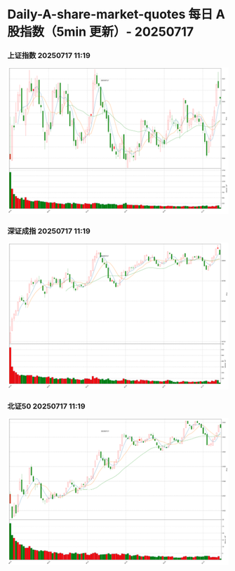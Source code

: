 
# Daily-A-share-market-quotes 每日 A 股指数（5min 更新）- 20250717

### 上证指数 20250717 11:19
![](./fig/2025/7/20250717-sh000001.png)

### 深证成指 20250717 11:19
![](./fig/2025/7/20250717-sz399001.png)

### 北证50 20250717 11:19
![](./fig/2025/7/20250717-bj899050.png)
